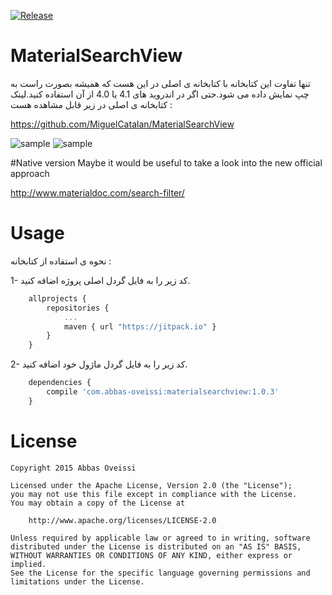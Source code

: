 [![Release](https://jitpack.io/v/abbas-oveissi/MaterialSearchView.svg)](https://jitpack.io/#abbas-oveissi/MaterialSearchView)

# MaterialSearchView
تنها تفاوت این کتابخانه با کتابخانه ی اصلی در این هست که همیشه بصورت راست به چپ نمایش داده می شود.حتی اگر در اندروید های 4.1 یا 4.0 از آن استفاده کنید.لینک کتابخانه ی اصلی در زیر قابل مشاهده هست :

<a href="https://github.com/MiguelCatalan/MaterialSearchView">https://github.com/MiguelCatalan/MaterialSearchView</a>

![sample](https://raw.githubusercontent.com/MiguelCatalan/MaterialSearchView/master/art/voice.gif) ![sample](https://raw.githubusercontent.com/MiguelCatalan/MaterialSearchView/master/art/default.gif)


#Native version
Maybe it would be useful to take a look into the new official approach

http://www.materialdoc.com/search-filter/

# Usage
نحوه ی استفاده از کتابخانه :

1- کد زیر را به فایل گردل اصلی پروژه اضافه کنید.
```javascript
	allprojects {
		repositories {
			...
			maven { url "https://jitpack.io" }
		}
	}
```
2- کد زیر را به فایل گردل ماژول خود اضافه کنید.
```javascript
	dependencies {
    	compile 'com.abbas-oveissi:materialsearchview:1.0.3'
	}
```


# License
	Copyright 2015 Abbas Oveissi

	Licensed under the Apache License, Version 2.0 (the "License");
	you may not use this file except in compliance with the License.
	You may obtain a copy of the License at

		http://www.apache.org/licenses/LICENSE-2.0

	Unless required by applicable law or agreed to in writing, software
	distributed under the License is distributed on an "AS IS" BASIS,
	WITHOUT WARRANTIES OR CONDITIONS OF ANY KIND, either express or implied.
	See the License for the specific language governing permissions and
	limitations under the License.
